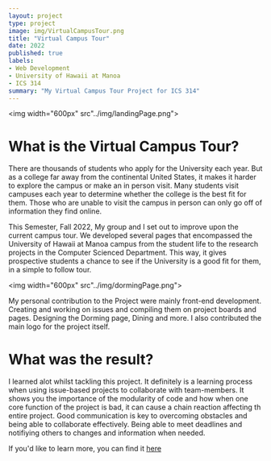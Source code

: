 ```yaml
---
layout: project
type: project
image: img/VirtualCampusTour.png
title: "Virtual Campus Tour"
date: 2022
published: true
labels:
- Web Development
- University of Hawaii at Manoa
- ICS 314
summary: "My Virtual Campus Tour Project for ICS 314"
---
```


<img width="600px" src"../img/landingPage.png">

# What is the Virtual Campus Tour?

There are thousands of students who apply for the University each year. But as a college far away from the continental United States, it makes it harder to explore the campus or make an in person visit. Many students visit campuses each year to determine whether the college is the best fit for them. Those who are unable to visit the campus in person can only go off of information they find online.

This Semester, Fall 2022, My group and I set out to improve upon the current campus tour. We developed several pages that encompassed the University of Hawaii at Manoa campus from the student life to the research projects in the Computer Scienced Department. This way, it gives prospective students a chance to see if the University is a good fit for them, in a simple to follow tour.

<img width="600px" src"../img/dormingPage.png">

My personal contribution to the Project were mainly front-end development. Creating and working on issues and compiling them on project boards and pages. Designing the Dorming page, Dining and more. I also contributed the main logo for the project itself.

# What was the result?

I learned alot whilst tackling this project. It definitely is a learning process when using issue-based projects to collaborate with team-members. It shows you the importance of the modularity of code and how when one core function of the project is bad, it can cause a chain reaction affecting th entire project. Good communication is key to overcoming obstacles and being able to collaborate effectively. Being able to meet deadlines and notifiying others to changes and information when needed.

If you'd like to learn more, you can find it [here](https://virtual-campus-tour.github.io)
